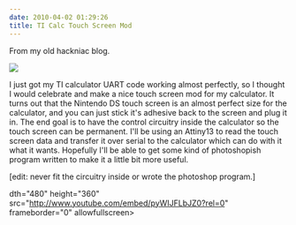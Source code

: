 ```yaml
---
date: 2010-04-02 01:29:26
title: TI Calc Touch Screen Mod
---
```


From my old hackniac blog.


![](http://hackniac.com/images/relic/ti_touch.png)

I just got my TI calculator UART code working almost perfectly, so I thought I would celebrate and make a nice touch screen mod for my calculator. It turns out that the Nintendo DS touch screen is an almost perfect size for the calculator, and you can just stick it's adhesive back to the screen and plug it in. The end goal is to have the control circuitry inside the calculator so the touch screen can be permanent. I'll be using an Attiny13 to read the touch screen data and transfer it over serial to the calculator which can do with it what it wants. Hopefully I'll be able to get some kind of photoshopish program written to make it a little bit more useful.

[edit: never fit the circuitry inside or wrote the photoshop program.]

dth="480" height="360" src="http://www.youtube.com/embed/pyWIJFLbJZ0?rel=0" frameborder="0" allowfullscreen></iframe>
